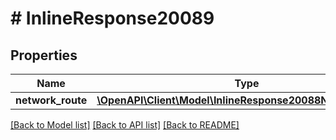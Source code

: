 # # InlineResponse20089

## Properties

Name | Type | Description | Notes
------------ | ------------- | ------------- | -------------
**network_route** | [**\OpenAPI\Client\Model\InlineResponse20088NetworkRoutes**](InlineResponse20088NetworkRoutes.md) |  | [optional]

[[Back to Model list]](../../README.md#models) [[Back to API list]](../../README.md#endpoints) [[Back to README]](../../README.md)
